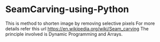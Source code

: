 # SeamCarving-using-Python
This is method to shorten image by removing selective pixels
For more details refer this url https://en.wikipedia.org/wiki/Seam_carving
The principle involved is Dynamic Programming and Arrays.
